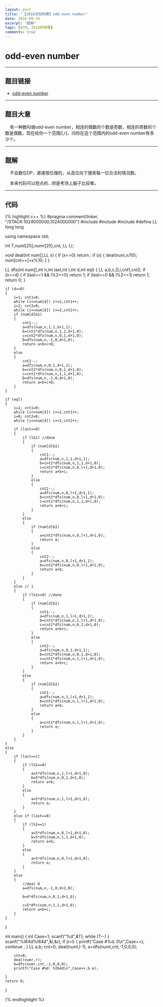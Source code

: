 ```yaml
---
layout: post
title: "【2016沈阳网赛】odd-even number"
date: 2016-09-19
excerpt: "题解"
tags: [ACM, 2016网络赛]
comments: true
---
```


# odd-even number


----------

## 题目链接

- [odd-even number](http://acm.hdu.edu.cn/showproblem.php?pid=5898)

----------

## 题目大意

&#160;&#160;&#160;&#160;有一种数叫做odd-even number，相连的偶数的个数是奇数，相连的奇数的个数是偶数。现在给你一个范围[l,r]，问你在这个范围内的odd-even number有多少个。


----------

## 题解

&#160;&#160;&#160;&#160;不会数位DP，直接按位搜的，从高位向下搜索每一位合法的情况数。

&#160;&#160;&#160;&#160;本来代码可以短点的...但是考场上脑子比较晕。


----------

## 代码

{% highlight c++ %}
#pragma comment(linker, "/STACK:1024000000,1024000000")
#include <iostream>
#include <cstring>
#include <cstdio>
#define LL long long

using namespace std;

int T,numl[25],numr[25],cnt;
LL l,r;

void deal(int num[],LL x)
{
    if (x<=0) return ;
    if (x)
    {
        deal(num,x/10);
        num[cnt++]=x%10;
    }
}

LL dfs(int num[],int n,int last,int l,int d,int eql)
{
    LL a,b,c,D,i,cnt1,cnt2;
    if (n==d)
    {
        if (last==1 && l%2==0) return 1;
        if (last==0 && l%2==1) return 1;
        return 0;
    }

    if (d==0)
    {
        i=1; cnt1=0;
        while (i<=num[d]) i+=2,cnt1++;
        i=2; cnt2=0;
        while (i<=num[d]) i+=2,cnt2++;
        if (num[d]&1)
        {
            cnt1--;
            a=dfs(num,n,1,1,d+1,1);
            b=cnt1*dfs(num,n,1,1,d+1,0);
            c=cnt2*dfs(num,n,0,1,d+1,0);
            D=dfs(num,n,-1,0,d+1,0);
            return a+b+c+D;
        }
        else
        {
            cnt2--;
            a=dfs(num,n,0,1,d+1,1);
            b=cnt2*dfs(num,n,0,1,d+1,0);
            c=cnt1*dfs(num,n,1,1,d+1,0);
            D=dfs(num,n,-1,0,d+1,0);
            return a+b+c+D;
        }
    }

    if (eql)
    {
        i=1; cnt1=0;
        while (i<=num[d]) i+=2,cnt1++;
        i=0; cnt2=0;
        while (i<=num[d]) i+=2,cnt2++;

        if (last==0)
        {
            if (l&1) //done
            {
                if (num[d]&1)
                {
                    cnt1--;
                    a=dfs(num,n,1,1,d+1,1);
                    b=cnt1*dfs(num,n,1,1,d+1,0);
                    c=cnt2*dfs(num,n,0,l+1,d+1,0);
                    return a+b+c;
                }
                else
                {
                    cnt2--;
                    a=dfs(num,n,0,l+1,d+1,1);
                    b=cnt2*dfs(num,n,0,l+1,d+1,0);
                    c=cnt1*dfs(num,n,1,1,d+1,0);
                    return a+b+c;
                }
            }
            else
            {
                if (num[d]&1)
                {
                    a=cnt2*dfs(num,n,0,l+1,d+1,0);
                    return a;
                }
                else
                {
                    cnt2--;
                    a=dfs(num,n,0,l+1,d+1,1);
                    b=cnt2*dfs(num,n,0,l+1,d+1,0);
                    return a+b;
                }
            }
        }
        else // 1
        {
            if (l%2==0) //done
            {
                if (num[d]&1)
                {
                    cnt1--;
                    a=dfs(num,n,1,l+1,d+1,1);
                    b=cnt1*dfs(num,n,1,l+1,d+1,0);
                    c=cnt2*dfs(num,n,0,1,d+1,0);
                    return a+b+c;
                }
                else
                {
                    cnt2--;
                    a=dfs(num,n,0,1,d+1,1);
                    b=cnt2*dfs(num,n,0,1,d+1,0);
                    c=cnt1*dfs(num,n,1,l+1,d+1,0);
                    return a+b+c;
                }
            }
            else
            {
                if (num[d]&1)
                {
                    cnt1--;
                    a=dfs(num,n,1,l+1,d+1,1);
                    b=cnt1*dfs(num,n,1,l+1,d+1,0);
                    return a+b;
                }
                else
                {
                    a=cnt1*dfs(num,n,1,l+1,d+1,0);
                    return a;
                }
            }
        }
    }
    else
    {
        if (last==1)
        {
            if (l%2==0)
            {
                a=5*dfs(num,n,1,l+1,d+1,0);
                b=5*dfs(num,n,0,1,d+1,0);
                return a+b;
            }
            else
            {
                a=5*dfs(num,n,1,l+1,d+1,0);
                return a;
            }
        }
        else if (last==0)
        {
            if (l%2==1)
            {
                a=5*dfs(num,n,0,l+1,d+1,0);
                b=5*dfs(num,n,1,1,d+1,0);
                return a+b;
            }
            else
            {
                a=5*dfs(num,n,0,l+1,d+1,0);
                return a;
            }
        }
        else
        {
            //deal 0
            a=dfs(num,n,-1,0,d+1,0);

            b=4*dfs(num,n,0,1,d+1,0);

            c=5*dfs(num,n,1,1,d+1,0);
            return a+b+c;
        }
    }
}

int main()
{
    int Case=1;
    scanf("%d",&T);
    while (T--)
    {
        scanf("%I64d%I64d",&l,&r);
        if (r<l)
        {
            printf("Case #%d: 0\n",Case++);
            continue ;
        }
        LL a,b;
        cnt=0;
        deal(numl,l-1);
        a=dfs(numl,cnt,-1,0,0,0);

        cnt=0;
        deal(numr,r);
        b=dfs(numr,cnt,-1,0,0,0);
        printf("Case #%d: %I64d\n",Case++,b-a);

    }
    return 0;
}

{% endhighlight %}

